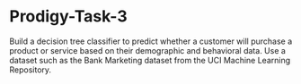 # Prodigy-Task-3
Build a decision tree classifier to predict whether a customer will purchase a product or service based on their demographic and behavioral data. Use a dataset such as the Bank Marketing dataset from the UCI Machine Learning Repository.
